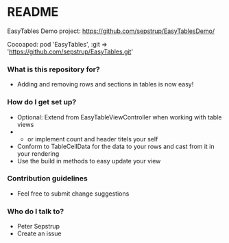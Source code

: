 # README #

EasyTables
Demo project: https://github.com/sepstrup/EasyTablesDemo/

Cocoapod:
pod 'EasyTables', :git => 'https://github.com/sepstrup/EasyTables.git'

### What is this repository for? ###

* Adding and removing rows and sections in tables is now easy!

### How do I get set up? ###

* Optional: Extend from EasyTableViewController when working with table views
* - or implement count and header titels your self
* Conform to TableCellData for the data to your rows and cast from it in your rendering
* Use the build in methods to easy update your view

### Contribution guidelines ###

* Feel free to submit change suggestions

### Who do I talk to? ###

* Peter Sepstrup
* Create an issue
